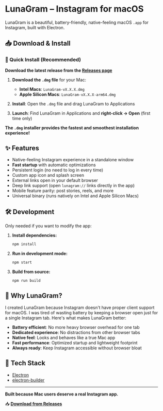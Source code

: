 # LunaGram – Instagram for macOS

LunaGram is a beautiful, battery-friendly, native-feeling macOS `.app` for Instagram, built with Electron.

## 📥 Download & Install

### 🚀 Quick Install (Recommended)

**Download the latest release from the [Releases page](../../releases)**

1. **Download the `.dmg` file** for your Mac:
   - **Intel Macs**: `LunaGram-vX.X.X.dmg`
   - **Apple Silicon Macs**: `LunaGram-vX.X.X-arm64.dmg`

2. **Install**: Open the `.dmg` file and drag LunaGram to Applications

3. **Launch**: Find LunaGram in Applications and **right-click → Open** (first time only)

**The `.dmg` installer provides the fastest and smoothest installation experience!**

## ✨ Features

- Native-feeling Instagram experience in a standalone window
- **Fast startup** with automatic optimizations
- Persistent login (no need to log in every time)
- Custom app icon and splash screen
- External links open in your default browser
- Deep link support (open `lunagram://` links directly in the app)
- Mobile feature parity: post stories, reels, and more
- Universal binary (runs natively on Intel and Apple Silicon Macs)

## 🛠️ Development

Only needed if you want to modify the app:

1. **Install dependencies:**
   ```sh
   npm install
   ```
2. **Run in development mode:**
   ```sh
   npm start
   ```
3. **Build from source:**
   ```sh
   npm run build
   ```

## 🎯 Why LunaGram?

I created LunaGram because Instagram doesn't have proper client support for macOS. I was tired of wasting battery by keeping a browser open just for a single Instagram tab. Here's what makes LunaGram better:

- **Battery efficient**: No more heavy browser overhead for one tab
- **Dedicated experience**: No distractions from other browser tabs
- **Native feel**: Looks and behaves like a true Mac app
- **Fast performance**: Optimized startup and lightweight footprint
- **Always ready**: Keep Instagram accessible without browser bloat

## 🔧 Tech Stack

- [Electron](https://www.electronjs.org/)
- [electron-builder](https://www.electron.build/)

---

**Built because Mac users deserve a real Instagram app.**

📥 **[Download from Releases](../../releases)**
